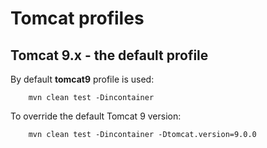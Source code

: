 Tomcat profiles
===============

Tomcat 9.x - the default profile
--------------------------------

By default **tomcat9** profile is used:

        mvn clean test -Dincontainer

To override the default Tomcat 9 version:

        mvn clean test -Dincontainer -Dtomcat.version=9.0.0
